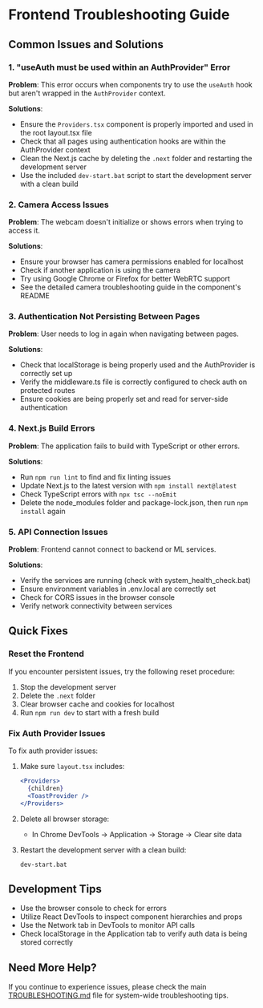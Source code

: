 # Frontend Troubleshooting Guide

## Common Issues and Solutions

### 1. "useAuth must be used within an AuthProvider" Error

**Problem**: This error occurs when components try to use the `useAuth` hook but aren't wrapped in the `AuthProvider` context.

**Solutions**:
- Ensure the `Providers.tsx` component is properly imported and used in the root layout.tsx file
- Check that all pages using authentication hooks are within the AuthProvider context
- Clean the Next.js cache by deleting the `.next` folder and restarting the development server
- Use the included `dev-start.bat` script to start the development server with a clean build

### 2. Camera Access Issues

**Problem**: The webcam doesn't initialize or shows errors when trying to access it.

**Solutions**:
- Ensure your browser has camera permissions enabled for localhost
- Check if another application is using the camera
- Try using Google Chrome or Firefox for better WebRTC support
- See the detailed camera troubleshooting guide in the component's README

### 3. Authentication Not Persisting Between Pages

**Problem**: User needs to log in again when navigating between pages.

**Solutions**:
- Check that localStorage is being properly used and the AuthProvider is correctly set up
- Verify the middleware.ts file is correctly configured to check auth on protected routes
- Ensure cookies are being properly set and read for server-side authentication

### 4. Next.js Build Errors

**Problem**: The application fails to build with TypeScript or other errors.

**Solutions**:
- Run `npm run lint` to find and fix linting issues
- Update Next.js to the latest version with `npm install next@latest`
- Check TypeScript errors with `npx tsc --noEmit`
- Delete the node_modules folder and package-lock.json, then run `npm install` again

### 5. API Connection Issues

**Problem**: Frontend cannot connect to backend or ML services.

**Solutions**:
- Verify the services are running (check with system_health_check.bat)
- Ensure environment variables in .env.local are correctly set
- Check for CORS issues in the browser console
- Verify network connectivity between services

## Quick Fixes

### Reset the Frontend

If you encounter persistent issues, try the following reset procedure:

1. Stop the development server
2. Delete the `.next` folder
3. Clear browser cache and cookies for localhost
4. Run `npm run dev` to start with a fresh build

### Fix Auth Provider Issues

To fix auth provider issues:

1. Make sure `layout.tsx` includes:
   ```jsx
   <Providers>
     {children}
     <ToastProvider />
   </Providers>
   ```

2. Delete all browser storage:
   - In Chrome DevTools → Application → Storage → Clear site data

3. Restart the development server with a clean build:
   ```
   dev-start.bat
   ```

## Development Tips

- Use the browser console to check for errors
- Utilize React DevTools to inspect component hierarchies and props
- Use the Network tab in DevTools to monitor API calls
- Check localStorage in the Application tab to verify auth data is being stored correctly

## Need More Help?

If you continue to experience issues, please check the main [TROUBLESHOOTING.md](../TROUBLESHOOTING.md) file for system-wide troubleshooting tips.
